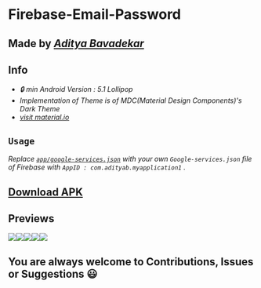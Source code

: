 # Firebase-Email-Password
## Made by [_**Aditya Bavadekar**_](https://github.com/AdityaBavadekar)
## Info
- _🔒 min Android Version : 5.1 Lollipop_
- _Implementation of Theme is  of MDC(Material Design Components)'s Dark Theme_
- [_visit material.io_](https://material.io)
## ```Usage```
_Replace [```app/google-services.json```](https://github.com/AdityaBavadekar/Android-Kotlin-Firebase-Email-Password-Login-SignUp/blob/main/app/google-services.json) with your own ```Google-services.json``` file of Firebase with ```AppID : com.adityab.myapplication1``` ._
## [Download APK](https://github.com/AdityaBavadekar/Android-Kotlin-Firebase-Email-Password-Login-SignUp/blob/main/My%20App1.apk)
## Previews
![](https://github.com/AdityaBavadekar/Android-Kotlin-Firebase-Email-Password-Login-SignUp/blob/main/Screenshot_20210814-190056_My%20Application1.jpg)![](https://github.com/AdityaBavadekar/Android-Kotlin-Firebase-Email-Password-Login-SignUp/blob/main/Screenshot_20210814-190324_My%20Application1.jpg)![](https://github.com/AdityaBavadekar/Android-Kotlin-Firebase-Email-Password-Login-SignUp/blob/main/Screenshot_20210814-190203_My%20Application1.jpg)![](https://github.com/AdityaBavadekar/Android-Kotlin-Firebase-Email-Password-Login-SignUp/blob/main/Screenshot_20210814-190212_My%20Application1.jpg)![](https://github.com/AdityaBavadekar/Android-Kotlin-Firebase-Email-Password-Login-SignUp/blob/main/Screenshot_20210814-190304_My%20Application1.jpg)

## You are always welcome to Contributions, Issues or Suggestions 😃
